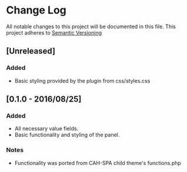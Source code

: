 # Change Log
All notable changes to this project will be documented in this file.
This project adheres to [Semantic Versioning](http://semver.org/)


## [Unreleased]
### Added
- Basic styling provided by the plugin from css/styles.css


## [0.1.0 - 2016/08/25]
### Added
- All necessary value fields.
- Basic functionality and styling of the panel.

### Notes
- Functionality was ported from CAH-SPA child theme's functions.php






